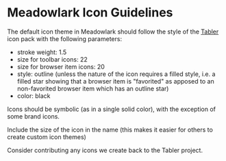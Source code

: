 # Meadowlark Icon Guidelines

The default icon theme in Meadowlark should follow the style of the [Tabler](https://tabler.io/icons) icon pack with the following parameters:

* stroke weight: 1.5
* size for toolbar icons: 22
* size for browser item icons: 20
* style: outline (unless the nature of the icon requires a filled style, i.e. a filled star showing that a browser item is "favorited" as apposed to an non-favorited browser item which has an outline star)
* color: black

Icons should be symbolic (as in a single solid color), with the exception of some brand icons.

Include the size of the icon in the name (this makes it easier for others to create custom icon themes)

Consider contributing any icons we create back to the Tabler project.
